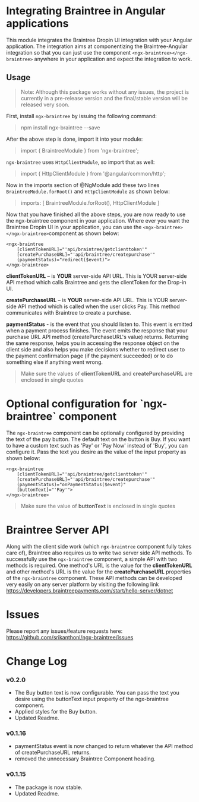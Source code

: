 <h1>Integrating Braintree in Angular applications</h1>

This module integrates the Braintree Dropin UI integration with your Angular application. The integration aims at componentizing the Braintree-Angular integration so that you can just use the component `<ngx-braintree></ngx-braintree>` anywhere in your application and expect the integration to work. 

## Usage

> Note: Although this package works without any issues, the project is currently in a pre-release version and the final/stable version will be released very soon.

First, install `ngx-braintree` by issuing the following command:

> npm install ngx-braintree --save

After the above step is done, import it into your module:

> import { BraintreeModule } from 'ngx-braintree';

`ngx-braintree` uses `HttpClientModule`, so import that as well:

> import { HttpClientModule } from '@angular/common/http';

Now in the imports section of @NgModule add these two lines `BraintreeModule.forRoot()` and `HttpClientModule` as shown below:

>  imports: [ BraintreeModule.forRoot(), HttpClientModule ]

Now that you have finished all the above steps, you are now ready to use the ngx-braintree component in your application. Where ever you want the Braintree Dropin UI in your application, you can use the `<ngx-braintree></ngx-braintree>`component as shown below:

	<ngx-braintree 
		[clientTokenURL]="'api/braintree/getclienttoken'" 
		[createPurchaseURL]="'api/braintree/createpurchase'" 
		(paymentStatus)="redirect($event)">
	</ngx-braintree>
	
**clientTokenURL** – is **YOUR** server-side API URL. 
This is YOUR server-side API method which calls Braintree and gets the clientToken for the Drop-in UI. 

**createPurchaseURL** – is **YOUR** server-side API URL. 
This is YOUR server-side API method which is called when the user clicks Pay. This method communicates with Braintree to create a purchase.  

**paymentStatus** - is the event that you should listen to. This event is emitted when a payment process finishes. The event emits the response that your purchase URL API method (createPurchaseURL's value) returns. Returning the same response, helps you in accessing the response object on the client side and also helps you make decisions whether to redirect user to the payment confirmation page (if the payment succeeded) or to do something else if anything went wrong.

> Make sure the values of **clientTokenURL** and **createPurchaseURL** are enclosed in single quotes

<h1>Optional configuration for `ngx-braintree` component</h1>

The `ngx-braintree` component can be optionally configured by providing the text of the pay button. The default text on the button is Buy. If you want to have a custom text such as 'Pay' or 'Pay Now' instead of 'Buy', you can configure it. Pass the text you desire as the value of the input property as shown below:

	<ngx-braintree 
		[clientTokenURL]="'api/braintree/getclienttoken'" 
		[createPurchaseURL]="'api/braintree/createpurchase'" 
		(paymentStatus)="onPaymentStatus($event)"
		[buttonText]="'Pay'">
	</ngx-braintree>

> Make sure the value of **buttonText** is enclosed in single quotes

<h1>Braintree Server API</h1>

Along with the client side work (which `ngx-braintree` component fully takes care of), Braintree also requires us to write two server side API methods. To successfully use the `ngx-braintree` component, a simple API with two methods is required. One method's URL is the value for the **clientTokenURL** and other method's URL is the value for the **createPurchaseURL** properties of the `ngx-braintree` component. These API methods can be developed very easily on any server platform by visiting the following link https://developers.braintreepayments.com/start/hello-server/dotnet

<h1>Issues</h1>

Please report any issues/feature requests here: https://github.com/srikanthonl/ngx-braintree/issues

<h1>Change Log</h1>
<h3>v0.2.0</h3>
<ul>
<li>The Buy button text is now configurable. You can pass the text you desire using the buttonText input property of the ngx-braintree component.</li>
<li>Applied styles for the Buy button.</li>
<li>Updated Readme.</li>
</ul>

<h3>v0.1.16</h3>
<ul>
<li>paymentStatus event is now changed to return whatever the API method of createPurchaseURL returns.</li>
<li>removed the unnecessary Braintree Component heading.</li>
</ul>

<h3>v0.1.15</h3>
<ul>
<li>The package is now stable.</li>
<li>Updated Readme.</li>
</ul>